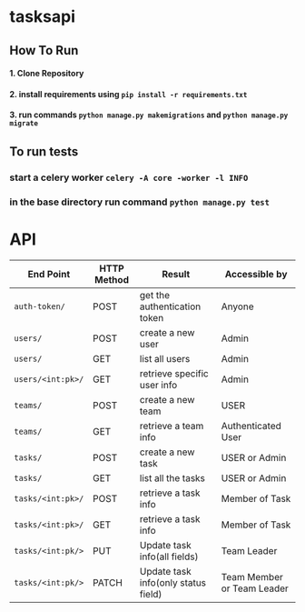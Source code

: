 # tasksapi
## How To Run
#### 1. Clone Repository
#### 2. install requirements using `pip install -r requirements.txt`
#### 3. run commands `python manage.py makemigrations` and `python manage.py migrate`
## To run tests
### start a celery worker `celery -A core -worker -l INFO`
### in the base directory run command `python manage.py test`

# API  
|End Point| HTTP Method | Result | Accessible by | 
|---------|-------------|--------|---------------|
|`auth-token/`| POST| get the authentication token | Anyone|
|`users/` | POST | create a new user | Admin|
|`users/` | GET  | list all users | Admin| 
|`users/<int:pk>/`|GET|retrieve specific user info | Admin |
|`teams/`| POST | create a new team | USER|
|`teams/`| GET | retrieve a team info| Authenticated User |
|`tasks/`| POST | create a new task | USER or Admin |
|`tasks/`| GET | list all the tasks | USER or Admin |
|`tasks/<int:pk>/`| POST | retrieve a task info | Member of Task |
|`tasks/<int:pk>/`| GET | retrieve a task info | Member of Task |
|`tasks/<int:pk/>`| PUT | Update task info(all fields) | Team Leader |
|`tasks/<int:pk/>`| PATCH | Update task info(only status field) | Team Member or Team Leader |


 


